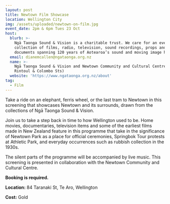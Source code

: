 ```yaml
---
layout: post
title: Newtown Film Showcase
location: Wellington City
img: /assets/uploaded/newtown-on-film.jpg
event_date: 2pm & 6pm Tues 23 Oct
host:
  blurb: >-
    Ngā Taonga Sound & Vision is a charitable trust. We care for an ever-growing
    collection of films, radio, television, sound recordings, props and
    documents spanning 120 years of Aotearoa’s sound and moving image history.
  email: dianemcallen@ngataonga.org.nz
  name: >-
    Ngā Taonga Sound & Vision and Newtown Community and Cultural Centre (Corner
    Rintoul & Colombo Sts)
  website: 'https://www.ngataonga.org.nz/about'
tag:
  - Film
---
```

Take a ride on an elephant, ferris wheel, or the last tram to Newtown in this screening that showcases Newtown and its surrounds, drawn from the collections of Ngā Taonga Sound & Vision. 

Join us to take a step back in time to how Wellington used to be. Home movies, documentaries, television items and some of the earliest films made in New Zealand feature in this programme that take in the significance of Newtown Park as a place for official ceremonies, Springbok Tour protests at Athletic Park, and everyday occurrences such as rubbish collection in the 1930s. 

The silent parts of the programme will be accompanied by live music. This screening is presented in collaboration with the Newtown Community and Cultural Centre.

**Booking is required.**

**Location:** 84 Taranaki St, Te Aro, Wellington

**Cost:** Gold
